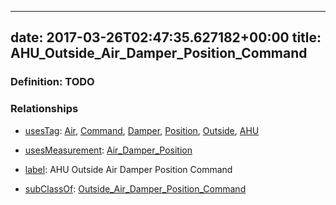 
---
date: 2017-03-26T02:47:35.627182+00:00
title: AHU_Outside_Air_Damper_Position_Command
---
### Definition: TODO

### Relationships

* [usesTag](https://brickschema.org/schema/1.0/BrickFrame#usesTag): [Air](https://brickschema.org/schema/1.0/BrickTag#Air), [Command](https://brickschema.org/schema/1.0/BrickTag#Command), [Damper](https://brickschema.org/schema/1.0/BrickTag#Damper), [Position](https://brickschema.org/schema/1.0/BrickTag#Position), [Outside](https://brickschema.org/schema/1.0/BrickTag#Outside), [AHU](https://brickschema.org/schema/1.0/BrickTag#AHU)

* [usesMeasurement](https://brickschema.org/schema/1.0/BrickFrame#usesMeasurement): [Air_Damper_Position](https://brickschema.org/schema/1.0/Brick#Air_Damper_Position)

* [label](http://www.w3.org/2000/01/rdf-schema#label): AHU Outside Air Damper Position Command

* [subClassOf](http://www.w3.org/2000/01/rdf-schema#subClassOf): [Outside_Air_Damper_Position_Command](https://brickschema.org/schema/1.0/Brick#Outside_Air_Damper_Position_Command)
